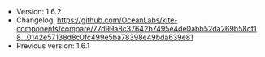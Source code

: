 - Version: 1.6.2
- Changelog: https://github.com/OceanLabs/kite-components/compare/77d99a8c37642b7495e4de0abb52da269b58cf18...0142e57138d8c0fc499e5ba78398e49bda639e81
- Previous version: 1.6.1
